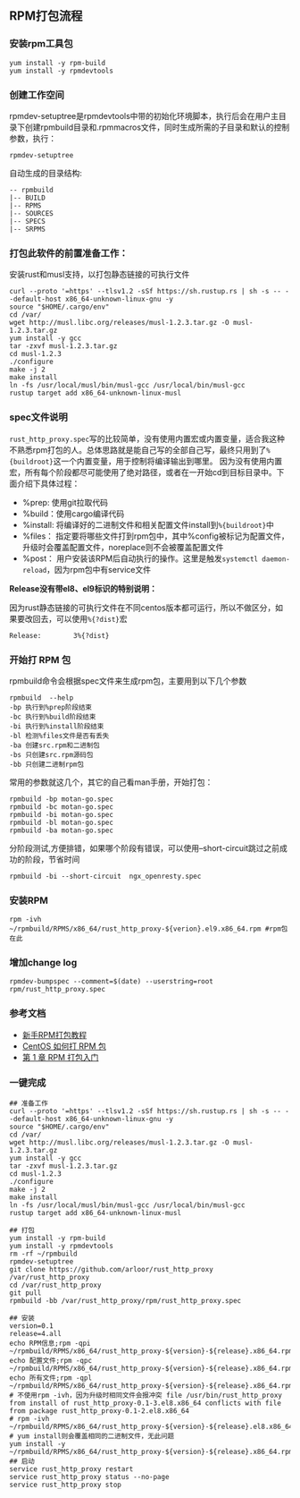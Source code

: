 ## RPM打包流程

### 安装rpm工具包

```shell
yum install -y rpm-build
yum install -y rpmdevtools
```

### 创建工作空间

rpmdev-setuptree是rpmdevtools中带的初始化环境脚本，执行后会在用户主目录下创建rpmbuild目录和.rpmmacros文件，同时生成所需的子目录和默认的控制参数，执行：

```shell
rpmdev-setuptree
```


自动生成的目录结构:

```shell
-- rpmbuild
|-- BUILD
|-- RPMS
|-- SOURCES
|-- SPECS
|-- SRPMS
```

### 打包此软件的前置准备工作：

安装rust和musl支持，以打包静态链接的可执行文件

```shell
curl --proto '=https' --tlsv1.2 -sSf https://sh.rustup.rs | sh -s -- --default-host x86_64-unknown-linux-gnu -y
source "$HOME/.cargo/env"
cd /var/
wget http://musl.libc.org/releases/musl-1.2.3.tar.gz -O musl-1.2.3.tar.gz
yum install -y gcc
tar -zxvf musl-1.2.3.tar.gz
cd musl-1.2.3
./configure
make -j 2
make install
ln -fs /usr/local/musl/bin/musl-gcc /usr/local/bin/musl-gcc
rustup target add x86_64-unknown-linux-musl
```

### spec文件说明

`rust_http_proxy.spec`写的比较简单，没有使用内置宏或内置变量，适合我这种不熟悉rpm打包的人。总体思路就是能自己写的全部自己写，最终只用到了`%{buildroot}`这一个内置变量，用于控制将编译输出到哪里。
因为没有使用内置宏，所有每个阶段都尽可能使用了绝对路径，或者在一开始cd到目标目录中。下面介绍下具体过程：

- %prep: 使用git拉取代码
- %build：使用cargo编译代码
- %install: 将编译好的二进制文件和相关配置文件install到`%{buildroot}`中
- %files： 指定要将哪些文件打到rpm包中，其中%config被标记为配置文件，升级时会覆盖配置文件，noreplace则不会被覆盖配置文件
- %post： 用户安装该RPM后自动执行的操作。这里是触发`systemctl daemon-reload`，因为rpm包中有service文件

**Release没有带el8、el9标识的特别说明：**

因为rust静态链接的可执行文件在不同centos版本都可运行，所以不做区分，如果要改回去，可以使用`%{?dist}`宏

```text
Release:        3%{?dist}
```


### 开始打 RPM 包
rpmbuild命令会根据spec文件来生成rpm包，主要用到以下几个参数

```shell
rpmbuild  --help
-bp 执行到%prep阶段结束
-bc 执行到%build阶段结束
-bi 执行到%install阶段结束
-bl 检测%files文件是否有丢失
-ba 创建src.rpm和二进制包
-bs 只创建src.rpm源码包
-bb 只创建二进制rpm包
```

常用的参数就这几个，其它的自己看man手册，开始打包：

```shell
rpmbuild -bp motan-go.spec
rpmbuild -bc motan-go.spec
rpmbuild -bi motan-go.spec
rpmbuild -bl motan-go.spec
rpmbuild -ba motan-go.spec
```

分阶段测试,方便排错，如果哪个阶段有错误，可以使用–short-circuit跳过之前成功的阶段，节省时间

```shell
rpmbuild -bi --short-circuit  ngx_openresty.spec
```

### 安装RPM

```shell
rpm -ivh ~/rpmbuild/RPMS/x86_64/rust_http_proxy-${verion}.el9.x86_64.rpm #rpm包在此
```


### 增加change log

```shell
rpmdev-bumpspec --comment=$(date) --userstring=root  rpm/rust_http_proxy.spec
```

### 参考文档

- [新手RPM打包教程](https://www.jianshu.com/p/283768d15601)
- [CentOS 如何打 RPM 包](https://idevz.org/2017/07/centos-%E5%A6%82%E4%BD%95%E6%89%93-rpm-%E5%8C%85/)
- [第 1 章 RPM 打包入门](https://access.redhat.com/documentation/zh-cn/red_hat_enterprise_linux/8/html/packaging_and_distributing_software/getting-started-with-rpm-packaging_packaging-and-distributing-software)

### 一键完成

```shell
## 准备工作
curl --proto '=https' --tlsv1.2 -sSf https://sh.rustup.rs | sh -s -- --default-host x86_64-unknown-linux-gnu -y
source "$HOME/.cargo/env"
cd /var/
wget http://musl.libc.org/releases/musl-1.2.3.tar.gz -O musl-1.2.3.tar.gz
yum install -y gcc
tar -zxvf musl-1.2.3.tar.gz
cd musl-1.2.3
./configure
make -j 2
make install
ln -fs /usr/local/musl/bin/musl-gcc /usr/local/bin/musl-gcc
rustup target add x86_64-unknown-linux-musl

## 打包
yum install -y rpm-build
yum install -y rpmdevtools
rm -rf ~/rpmbuild
rpmdev-setuptree
git clone https://github.com/arloor/rust_http_proxy /var/rust_http_proxy
cd /var/rust_http_proxy
git pull
rpmbuild -bb /var/rust_http_proxy/rpm/rust_http_proxy.spec

## 安装
version=0.1
release=4.all
echo RPM信息;rpm -qpi ~/rpmbuild/RPMS/x86_64/rust_http_proxy-${version}-${release}.x86_64.rpm
echo 配置文件;rpm -qpc ~/rpmbuild/RPMS/x86_64/rust_http_proxy-${version}-${release}.x86_64.rpm
echo 所有文件;rpm -qpl ~/rpmbuild/RPMS/x86_64/rust_http_proxy-${version}-${release}.x86_64.rpm
# 不使用rpm -ivh，因为升级时相同文件会报冲突 file /usr/bin/rust_http_proxy from install of rust_http_proxy-0.1-3.el8.x86_64 conflicts with file from package rust_http_proxy-0.1-2.el8.x86_64
# rpm -ivh ~/rpmbuild/RPMS/x86_64/rust_http_proxy-${version}-${release}.el8.x86_64.rpm
# yum install则会覆盖相同的二进制文件，无此问题
yum install -y ~/rpmbuild/RPMS/x86_64/rust_http_proxy-${version}-${release}.x86_64.rpm
## 启动
service rust_http_proxy restart
service rust_http_proxy status --no-page
service rust_http_proxy stop
```